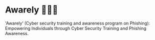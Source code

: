 # Awarely 👨‍💻🌐
'Awarely’ (Cyber security training and awareness program
on Phishing): Empowering Individuals through Cyber
Security Training and Phishing Awareness.
